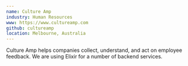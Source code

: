 ```yaml
---
name: Culture Amp
industry: Human Resources
www: https://www.cultureamp.com
github: cultureamp
location: Melbourne, Australia
---
```

Culture Amp helps companies collect, understand, and act on employee feedback. We are using Elixir for a number of backend services.
